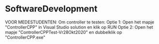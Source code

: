 # SoftwareDevelopment

VOOR MEDESTUDENTEN:
Om controller te testen:
Optie 1: Open het mapje "ControllerCPP" in Visual Studio solution en klik op RUN
Optie 2: Open het mapje "ControllerCPPTest-Vr28Okt2020" en dubbelklik op "ControllerCPP.exe"
